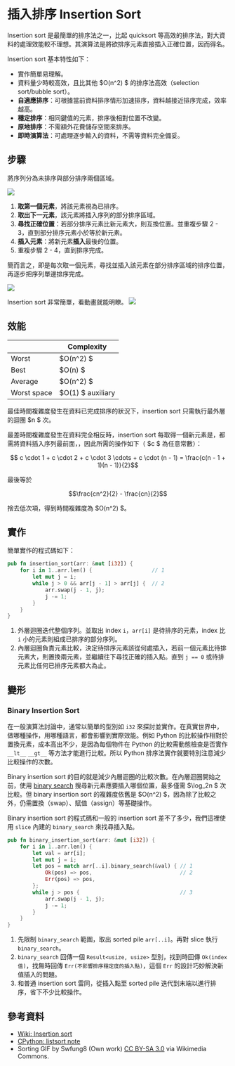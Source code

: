 # 插入排序 Insertion Sort

Insertion sort 是最簡單的排序法之一，比起 quicksort 等高效的排序法，對大資料的處理效能較不理想。其演算法是將欲排序元素直接插入正確位置，因而得名。

Insertion sort 基本特性如下：

- 實作簡單易理解。
- 資料量少時較高效，且比其他 $O(n^2) $ 的排序法高效（selection sort/bubble sort）。
- **自適應排序**：可根據當前資料排序情形加速排序，資料越接近排序完成，效率越高。
- **穩定排序**：相同鍵值的元素，排序後相對位置不改變。
- **原地排序**：不需額外花費儲存空間來排序。
- **即時演算法**：可處理逐步輸入的資料，不需等資料完全備妥。

## 步驟

將序列分為未排序與部分排序兩個區域。

![](https://upload.wikimedia.org/wikipedia/commons/3/32/Insertionsort-before.png)

1. **取第一個元素**，將該元素視為已排序。
2. **取出下一元素**，該元素將插入序列的部分排序區域。
3. **尋找正確位置**：若部分排序元素比新元素大，則互換位置。並重複步驟 2 - 3，直到部分排序元素小於等於新元素。
4. **插入元素**：將新元素**插入**最後的位置。
5. 重複步驟 2 - 4，直到排序完成。

簡而言之，即是每次取一個元素，尋找並插入該元素在部分排序區域的排序位置，再逐步把序列單邊排序完成。

![](https://upload.wikimedia.org/wikipedia/commons/d/d9/Insertionsort-after.png)

Insertion sort 非常簡單，看動畫就能明瞭。
![](https://upload.wikimedia.org/wikipedia/commons/0/0f/Insertion-sort-example-300px.gif)

## 效能

|              | Complexity    |
| ------------ | ------------- |
| Worst        | $O(n^2) $ |
| Best         | $O(n) $   |
| Average      | $O(n^2) $ |
| Worst space  | $O(1) $ auxiliary |

最佳時間複雜度發生在資料已完成排序的狀況下，insertion sort 只需執行最外層的迴圈 $n $ 次。

最差時間複雜度發生在資料完全相反時，insertion sort 每取得一個新元素是，都需將資料插入序列最前面，，因此所需的操作如下（ $c $ 為任意常數）：

$$ c \cdot 1 + c \cdot 2 + c \cdot 3 \cdots + c \cdot (n - 1) = \frac{c(n - 1 + 1)(n - 1)}{2}$$

最後等於

$$\frac{cn^2}{2} - \frac{cn}{2}$$

捨去低次項，得到時間複雜度為 $O(n^2) $。

## 實作

簡單實作的程式碼如下：

```rust
pub fn insertion_sort(arr: &mut [i32]) {
    for i in 1..arr.len() {                   // 1
        let mut j = i;
        while j > 0 && arr[j - 1] > arr[j] {  // 2
            arr.swap(j - 1, j);
            j -= 1;
        }
    }
}
```

1. 外層迴圈迭代整個序列。並取出 index `i`，`arr[i]` 是待排序的元素，index 比 `i` 小的元素則組成已排序的部分序列。
2. 內層迴圈負責元素比較，決定待排序元素該從何處插入，若前一個元素比待排元素大，則置換兩元素，並繼續往下尋找正確的插入點。直到 `j == 0` 或待排元素比任何已排序元素都大為止。

## 變形

### Binary Insertion Sort

在一般演算法討論中，通常以簡單的型別如 `i32` 來探討並實作。在真實世界中，做哪種操作，用哪種語言，都會影響到實際效能。例如 Python 的比較操作相對於置換元素，成本高出不少，是因為每個物件在 Python 的比較需動態檢查是否實作 `__lt__` `__gt__` 等方法才能進行比較。所以 Python 排序法實作就要特別注意減少比較操作的次數。

Binary insertion sort 的目的就是減少內層迴圈的比較次數。在內層迴圈開始之前，使用 [binary search][wiki-binary-search] 搜尋新元素應要插入哪個位置，最多僅需 $\log_2n $ 次比較。但 binary insertion sort 的複雜度依舊是 $O(n^2) $，因為除了比較之外，仍需置換（swap）、賦值（assign）等基礎操作。

Binary insertion sort 的程式碼和一般的 insertion sort 差不了多少，我們這裡使用 `slice` 內建的 `binary_search` 來找尋插入點。

```rust
pub fn binary_insertion_sort(arr: &mut [i32]) {
    for i in 1..arr.len() {
        let val = arr[i];
        let mut j = i;
        let pos = match arr[..i].binary_search(&val) { // 1
            Ok(pos) => pos,                            // 2
            Err(pos) => pos,
        };
        while j > pos {                                // 3
            arr.swap(j - 1, j);
            j -= 1;
        }
    }
}
```

1. 先限制 `binary_search` 範圍，取出 sorted pile `arr[..i]`。再對 slice 執行 `binary_search`。
2. `binary_search` 回傳一個 `Result<usize, usize>` 型別，找到時回傳 `Ok(index 值)`，找無時回傳 `Err(不影響排序穩定度的插入點)`，這個 `Err` 的設計巧妙解決新值插入的問題。
3. 和普通 insertion sort 雷同，從插入點至 sorted pile 迭代到末端以進行排序，省下不少比較操作。

[wiki-binary-search]: https://en.wikipedia.org/wiki/Binary_search

## 參考資料

- [Wiki: Insertion sort](https://en.wikipedia.org/wiki/Insertion_sort)
- [CPython: listsort note](https://github.com/python/cpython/blob/15f44ab043b37c064d6891c7864205fed9fb0dd1/Objects/listsort.txt#L686-L703)
- Sorting GIF by Swfung8 (Own work) [CC BY-SA 3.0](https://creativecommons.org/licenses/by-sa/3.0) via Wikimedia Commons.
